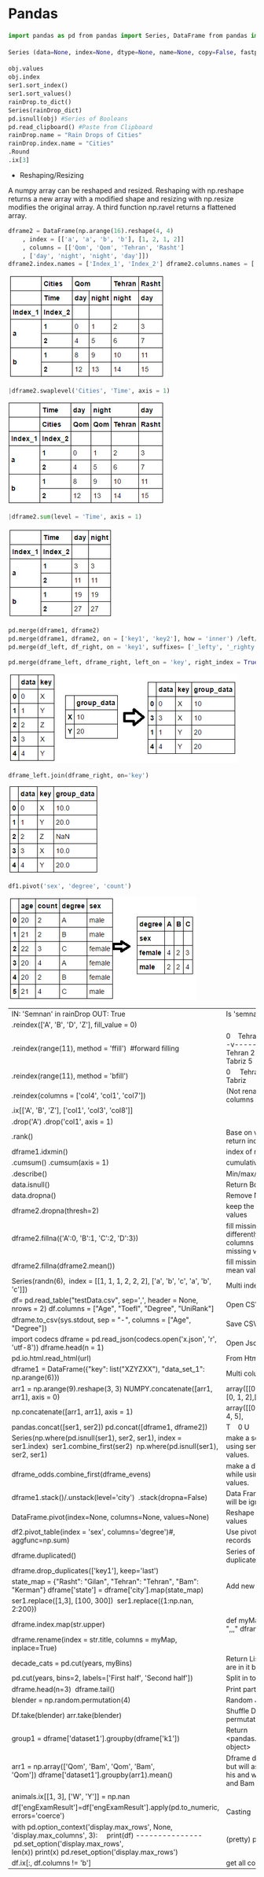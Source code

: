 # Pandas

```py
import pandas as pd from pandas import Series, DataFrame from pandas import Series, DataFrame

Series (data=None, index=None, dtype=None, name=None, copy=False, fastpath=False)

obj.values
obj.index
ser1.sort_index()
ser1.sort_values()
rainDrop.to_dict()
Series(rainDrop_dict)
pd.isnull(obj) #Series of Booleans
pd.read_clipboard() #Paste from Clipboard
rainDrop.name = "Rain Drops of Cities"
rainDrop.index.name = "Cities"
.Round
.ix[3]
```

- Reshaping/Resizing

A numpy array can be reshaped and resized.
Reshaping with np.reshape returns a new array with a modified shape and resizing with np.resize modifies the original array.
A third function np.ravel returns a flattened array.

```py
dframe2 = DataFrame(np.arange(16).reshape(4, 4)
    , index = [['a', 'a', 'b', 'b'], [1, 2, 1, 2]]
    , columns = [['Qom', 'Qom', 'Tehran', 'Rasht']
    , ['day', 'night', 'night', 'day']]) 
dframe2.index.names = ['Index_1', 'Index_2'] dframe2.columns.names = ['Cities', 'Time']
```

![DataFrame](assets/DataFrame/1.png)

```py
|dframe2.swaplevel('Cities', 'Time', axis = 1)
```

![DataFrame](assets/DataFrame/2.png)

```py
|dframe2.sum(level = 'Time', axis = 1)
```

![DataFrame](assets/DataFrame/3.png)

```py
pd.merge(dframe1, dframe2)
pd.merge(dframe1, dframe2, on = ['key1', 'key2'], how = 'inner') /left/right/outer #Like JOIN in SQL must have same thing in a column
pd.merge(df_left, df_right, on = 'key1', suffixes= ['_lefty', '_righty']) #Add suffixes to end of columns which are not key1
```

```py
pd.merge(dframe_left, dframe_right, left_on = 'key', right_index = True)
```

![DataFrame](assets/DataFrame/4.png)

```py
dframe_left.join(dframe_right, on='key')
```

![DataFrame](assets/DataFrame/5.png)

```py
df1.pivot('sex', 'degree', 'count')
```

![DataFrame](assets/DataFrame/6.png)

|                                                                                                                                                                                                  |                                                                                                                                |
| ------------------------------------------------------------------------------------------------------------------------------------------------------------------------------------------------ | ------------------------------------------------------------------------------------------------------------------------------ |
| IN: 'Semnan' in rainDrop OUT: True                                                                                                                                                               | Is 'semnan' in raindrop indexes                                                                                                |
| .reindex(['A', 'B', 'D', 'Z'], fill_value = 0)                                                                                                                                                   |                                                                                                                                |
| .reindex(range(11), method = 'ffill')  #forward filling                                                                                                                                          | 0    Tehran 3    Tabriz 6    Shiraz v----v-----v 0     Tehran 1     Tehran 2     Tehran 3     Tabriz 4     Tabriz 5     Tabriz |
| .reindex(range(11), method = 'bfill')                                                                                                                                                            | 0     Tehran 1     Tabriz 2     Tabriz 3     Tabriz                                                                            |
| .reindex(columns = ['col4', 'col1', 'col7'])                                                                                                                                                     | (Not renaming) new DF with those columns                                                                                       |
| .ix[['A', 'B', 'Z'], ['col1', 'col3', 'col8']]                                                                                                                                                   |                                                                                                                                |
| .drop('A') .drop('col1', axis = 1)                                                                                                                                                               |                                                                                                                                |
| .rank()                                                                                                                                                                                          | Base on value of item in series will return index of a sort one                                                                |
| dframe1.idxmin()                                                                                                                                                                                 | index of minimum value                                                                                                         |
| .cumsum() .cumsum(axis = 1)                                                                                                                                                                      | cumulative summation                                                                                                           |
| .describe()                                                                                                                                                                                      | Min/max/std/mean… all together                                                                                                 |
| data.isnull()                                                                                                                                                                                    | Return Boolean series                                                                                                          |
| data.dropna()                                                                                                                                                                                    | Remove N/A (null)                                                                                                              |
| dframe2.dropna(thresh=2)                                                                                                                                                                         | keep the rows with at least 2 non-null values                                                                                  |
| dframe2.fillna({'A':0, 'B':1, 'C':2, 'D':3})                                                                                                                                                     | fill missing values of each column differently keys of the dictionary are columns and values are for filling missing values    |
| dframe2.fillna(dframe2.mean())                                                                                                                                                                   | fill missing value of each column by mean value of that column                                                                 |
| Series(randn(6),  index = [[1, 1, 1, 2, 2, 2], ['a', 'b', 'c', 'a', 'b', 'c']])                                                                                                                  | Multi index                                                                                                                    |
| df= pd.read_table("testData.csv", sep=',', header = None, nrows = 2) df.columns = ["Age", "Toefl", "Degree", "UniRank"]                                                                          | Open CSV (nrows only shows 2 row)                                                                                              |
| dframe.to_csv(sys.stdout, sep = "-", columns = ["Age", "Degree"])                                                                                                                                | Save CSV                                                                                                                       |
| import codecs dframe = pd.read_json(codecs.open('x.json', 'r', 'utf-8')) dframe.head(n = 1)                                                                                                      | Open Json utf8                                                                                                                 |
| pd.io.html.read_html(url)                                                                                                                                                                        | From Html                                                                                                                      |
| dframe1 = DataFrame({"key": list("XZYZXX"), "data_set_1": np.arange(6)})                                                                                                                         | Multi columns DF                                                                                                               |
| arr1 = np.arange(9).reshape(3, 3) NUMPY.concatenate([arr1, arr1], axis = 0)                                                                                                                      | array([[0, 1, 2],[3, 4, 5],[6, 7, 8],        [0, 1, 2],[3, 4, 5],[6, 7, 8]])                                                   |
| np.concatenate([arr1, arr1], axis = 1)                                                                                                                                                           | array([[0, 1, 2, 0, 1, 2],        [3, 4, 5, 3, 4, 5],        [6, 7, 8, 6, 7, 8]])                                              |
| pandas.concat([ser1, ser2]) pd.concat([dframe1, dframe2])                                                                                                                                        | T    0 U    1                                                                                                                  |
| Series(np.where(pd.isnull(ser1), ser2, ser1), index = ser1.index)  ser1.combine_first(ser2)  np.where(pd.isnull(ser1), ser2, ser1)                                                               | make a series based on series1 while using series2 to replace its null values.                                                 |
| dframe_odds.combine_first(dframe_evens)                                                                                                                                                          | make a data frame based on dframe1 while using dframe2 to replace its null values.                                             |
| dframe1.stack()/.unstack(level='city')  .stack(dropna=False)                                                                                                                                     | Data Frame to Series #The null values will be ignored automatically                                                            |
| DataFrame.pivot(index=None, columns=None, values=None)                                                                                                                                           | Reshape data based on column values                                                                                            |
| df2.pivot_table(index = 'sex', columns='degree')#, aggfunc=np.sum)                                                                                                                               | Use pivot_table if there are duplicates records                                                                                |
| dframe.duplicated()                                                                                                                                                                              | Series of Boolean if row contains duplicates                                                                                   |
| dframe.drop_duplicates(['key1'], keep='last')                                                                                                                                                    |                                                                                                                                |
| state_map = {"Rasht": "Gilan", "Tehran": "Tehran", "Bam": "Kerman"} dframe['state'] = dframe['city'].map(state_map)                                                                              | Add new a column to DF with Dict                                                                                               |
| ser1.replace([1,3], [100, 300])  ser1.replace({1:np.nan, 2:200})                                                                                                                                 |                                                                                                                                |
| dframe.index.map(str.upper)                                                                                                                                                                      | def myMap(input):     return input + ",,," dframe.columns.map(myMap)                                                           |
| dframe.rename(index = str.title, columns = myMap, inplace=True)                                                                                                                                  |                                                                                                                                |
| decade_cats = pd.cut(years, myBins)                                                                                                                                                              | Return List of Categories which years are in it base on myBins                                                                 |
| pd.cut(years, bins=2, labels=['First half', 'Second half'])                                                                                                                                      | Split in to half                                                                                                               |
| dframe.head(n=3)  dframe.tail()                                                                                                                                                                  | Print part of a DF                                                                                                             |
| blender = np.random.permutation(4)                                                                                                                                                               | Random Jaygasht of 0 To 4                                                                                                      |
| Df.take(blender) arr.take(blender)                                                                                                                                                               | Shuffle DF or array base on blender permutation                                                                                |
| group1 = dframe['dataset1'].groupby(dframe['k1'])                                                                                                                                                | Return <pandas.core.groupby.SeriesGroupBy object>                                                                              |
| arr1 = np.array(['Qom', 'Bam', 'Qom', 'Bam', 'Qom']) dframe['dataset1'].groupby(arr1).mean()                                                                                                     | Dframe doesn’t have Bam and Qom but will assign them to 5 records of his and will make a group with Qom and Bam                |
|                                                                                                                                                                                                  |                                                                                                                                |
| animals.ix[[1, 3], ['W', 'Y']] = np.nan                                                                                                                                                          |                                                                                                                                |
| df['engExamResult']=df['engExamResult'].apply(pd.to_numeric, errors='coerce')                                                                                                                    | Casting                                                                                                                        |
| with pd.option_context('display.max_rows', None, 'display.max_columns', 3):     print(df) --------------- pd.set_option('display.max_rows', len(x)) print(x) pd.reset_option('display.max_rows') | (pretty) print the entire Pandas Series                                                                                        |
| df.ix[:, df.columns != 'b']                                                                                                                                                                      | get all column except one                                                                                                      |
